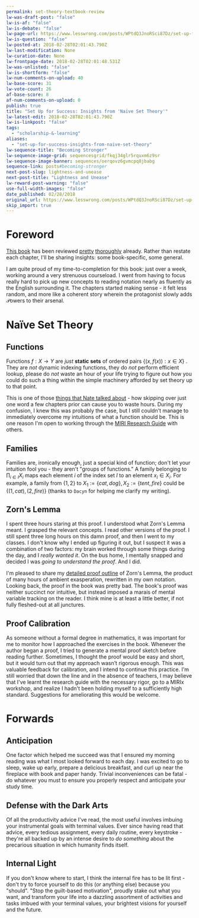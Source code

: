 ```yaml
---
permalink: set-theory-textbook-review
lw-was-draft-post: "false"
lw-is-af: "false"
lw-is-debate: "false"
lw-page-url: https://www.lesswrong.com/posts/WPtdQ3JnoRSci87Dz/set-up-for-success-insights-from-naive-set-theory
lw-is-question: "false"
lw-posted-at: 2018-02-28T02:01:43.790Z
lw-last-modification: None
lw-curation-date: None
lw-frontpage-date: 2018-02-28T02:01:48.531Z
lw-was-unlisted: "false"
lw-is-shortform: "false"
lw-num-comments-on-upload: 40
lw-base-score: 31
lw-vote-count: 26
af-base-score: 8
af-num-comments-on-upload: 0
publish: true
title: "Set Up for Success: Insights from 'Naïve Set Theory'"
lw-latest-edit: 2018-02-28T02:01:43.790Z
lw-is-linkpost: "false"
tags: 
  - "scholarship-&-learning"
aliases: 
  - "set-up-for-success-insights-from-naive-set-theory"
lw-sequence-title: "Becoming Stronger"
lw-sequence-image-grid: sequencesgrid/fkqj34glr5rquxm6z9sr
lw-sequence-image-banner: sequences/oerqovz6gvmcpq8jbabg
sequence-link: posts#becoming-stronger
next-post-slug: lightness-and-unease
next-post-title: "Lightness and Unease"
lw-reward-post-warning: "false"
use-full-width-images: "false"
date_published: 02/28/2018
original_url: https://www.lesswrong.com/posts/WPtdQ3JnoRSci87Dz/set-up-for-success-insights-from-naive-set-theory
skip_import: true
---
```

# Foreword

[This book](http://smile.amazon.com/Naive-Set-Theory-Paul-Halmos/dp/1614271313/) has been reviewed [pretty](https://www.lesswrong.com/posts/Ee8CZW7wzaNdCENYG/book-review-naive-set-theory-miri-course-list) [thoroughly](https://www.lesswrong.com/posts/FvA2qL6ChCbyi5Axk/book-review-naive-set-theory-miri-research-guide) already. Rather than restate each chapter, I'll be sharing insights: some book-specific, some general.

I am quite proud of my time-to-completion for this book: just over a week, working around a very strenuous courseload. I went from having to focus really hard to pick up new concepts to reading notation nearly as fluently as the English surrounding it. The chapters started making sense - it felt less random, and more like a coherent story wherein the protagonist slowly adds  $\mathcal{P}$owers to their arsenal.

# Naïve Set Theory

## Functions

Functions  $f:X\to Y$ are _just_ **static sets** of ordered pairs  $\{(x,f(x)):x \in X\}$ . They are _not_ dynamic indexing functions, they do _not_ perform efficient lookup, please do _not_ waste an hour of your life trying to figure out how you could do such a thing within the simple machinery afforded by set theory up to that point.

This is one of those [things that Nate talked about](https://www.lesswrong.com/posts/uX3HjXo6BWos3Zgy5/the-mechanics-of-my-recent-productivity) - how skipping over just one word a few chapters prior can cause you to waste hours. During my confusion, I knew this was probably the case, but I still couldn't manage to immediately overcome my intuitions of what a function should be. This is one reason I'm open to working through the [MIRI Research Guide](https://intelligence.org/research-guide/#two) with others.

## Families

Families are, ironically enough, just a special kind of function; don't let your intuition fool you - they aren't "groups of functions." A family belonging to  $\prod_{i\in I} X_i$ maps each element  $i$ of the index set  $I$ to an element  $x_i \in X_i$. For example, a family from  $\{1,2\}$ to  $X_1:=\{cat,dog\}, X_2 :=\{tent,\textit{fire}\}$ could be  $\{(1,cat),(2,\textit{fire})\}$ (thanks to `Dacyn` for helping me clarify my writing).

## Zorn's Lemma

I spent three hours staring at this proof. I understood what Zorn's Lemma meant. I grasped the relevant concepts. I read other versions of the proof. I still spent three long hours on this damn proof, and then I went to my classes. I don't know why I ended up figuring it out, but I suspect it was a combination of two factors: my brain worked through some things during the day, and I _really wanted it_. On the bus home, I mentally snapped and decided I was _going to understand the proof_. And I did.

I'm pleased to share my [detailed proof outline](https://www.overleaf.com/read/ppftcthcvjxs) of Zorn's Lemma, the product of many hours of ambient exasperation, rewritten in my own notation. Looking back, the proof in the book was pretty bad. The book's proof was neither succinct nor intuitive, but instead imposed a marais of mental variable tracking on the reader. I think mine is at least a little better, if not fully fleshed-out at all junctures.

## Proof Calibration

As someone without a formal degree in mathematics, it was important for me to monitor how I approached the exercises in the book. Whenever the author began a proof, I tried to generate a mental proof sketch before reading further. Sometimes, I thought the proof would be easy and short, but it would turn out that my approach wasn’t rigorous enough. This was valuable feedback for calibration, and I intend to continue this practice. I'm still worried that down the line and in the absence of teachers, I may believe that I've learnt the research guide with the necessary rigor, go to a MIRIx workshop, and realize I hadn't been holding myself to a sufficiently high standard. Suggestions for ameliorating this would be welcome.

# Forwards

## Anticipation

One factor which helped me succeed was that I ensured my morning reading was what I most looked forward to each day. I was excited to go to sleep, wake up early, prepare a delicious breakfast, and curl up near the fireplace with book and paper handy. Trivial inconveniences can be fatal - do whatever you must to ensure you properly respect and anticipate your study time.

## Defense with the Dark Arts

Of all the productivity advice I've read, the most useful involves imbuing your instrumental goals with terminal values. Ever since having read that advice, every tedious assignment, every daily routine, every keystroke - they're all backed up by an intense desire to _do something_ about the precarious situation in which humanity finds itself.

## Internal Light

If you don't know where to start, I think the internal fire has to be lit first - don't try to force yourself to do this (or anything else) because you "should". "Stop the guilt-based motivation", proudly stake out what you want, and transform your life into a dazzling assortment of activities and tasks imbued with your terminal values, your brightest visions for yourself and the future.